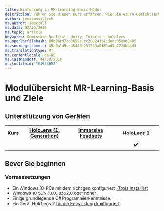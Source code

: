 ```yaml
---
title: Einführung in MR-Learning-Basis-Modul
description: Führen Sie diesen Kurs erfahren, wie Sie Azure-Gesichtserkennung innerhalb einer mixed Reality-Anwendung zu implementieren.
author: jessemcculloch
ms.author: jemccull
ms.date: 02/26/2019
ms.topic: article
keywords: Gemischte Realität, Unity, Tutorial, hololens
ms.openlocfilehash: 80b9b8d7cd3659c9cc20824114cdedc05eae8a85
ms.sourcegitcommit: 45a0a7d5ce45440b251293a0380ad5b722dbbad3
ms.translationtype: MT
ms.contentlocale: de-DE
ms.lasthandoff: 04/30/2019
ms.locfileid: "64933652"
---
```

# <a name="mr-learning-base-module-overview--objectives"></a>Modulübersicht MR-Learning-Basis und Ziele

## <a name="device-support"></a>Unterstützung von Geräten

<table>
<tr>
<th>Kurs</th><th style="width:150px"> <a href="hololens-hardware-details.md">HoloLens (1. Generation)</a></th><th style="width:150px"> <a href="immersive-headset-hardware-details.md">Immersive headsets</a></th><th style="width:150px"> <a href="https://www.microsoft.com/en-us/hololens/hardware">HoloLens 2</a></th>
</tr><tr>
<td></td><td style="text-align: center;"> </td><td style="text-align: center;"> </td><td style="text-align: center;"> ✔️</td>
</tr>
</table>

## <a name="before-you-start"></a>Bevor Sie beginnen

### <a name="prerequisites"></a>Vorraussetzungen

* Ein Windows 10-PCs mit dem richtigen konfiguriert [-Tools installiert](install-the-tools.md)
* Windows 10 SDK 10.0.18362.0 oder höher
* Einige grundlegende C# Programmierkenntnisse.
* Ein Gerät HoloLens 2 [für die Entwicklung konfiguriert](using-visual-studio.md#enabling-developer-mode).
